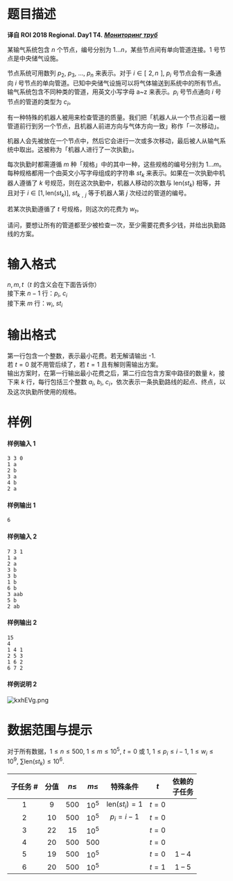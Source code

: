 
# 题目描述

**译自 ROI 2018 Regional. Day1 T4.** ***[Мониторинг труб](http://neerc.ifmo.ru/school/archive/2017-2018/ru-olymp-regional-2018-day1.pdf)***

某输气系统包含 $n$ 个节点，编号分别为 $1\ldots n$，某些节点间有单向管道连接。1 号节点是中央储气设施。

节点系统可用数列 $p_2,$ $p_3,$ $\ldots,$ $p_n$ 来表示。对于 $i\in[\;\!2,n\;\!],$ $p_i$ 号节点会有一条通向 $i$ 号节点的单向管道。已知中央储气设施可以将气体输送到系统中的所有节点。输气系统包含不同种类的管道，用英文小写字母 a~z 来表示。$p_i$ 号节点通向 $i$ 号节点的管道的类型为 $c_i$。

有一种特殊的机器人被用来检查管道的质量。我们把「机器人从一个节点沿着一根管道前行到另一个节点，且机器人前进方向与气体方向一致」称作「一次移动」。

机器人会先被放在一个节点中，然后它会进行一次或多次移动，最后被人从输气系统中取出。这被称为「机器人进行了一次执勤」。

每次执勤时都需遵循 $m$ 种「规格」中的其中一种，这些规格的编号分别为 $1\ldots m$。每种规格都用一个由英文小写字母组成的字符串 $st_k$ 来表示。如果在一次执勤中机器人遵循了 $k$ 号规范，则在这次执勤中，机器人移动的次数与 $\mathrm{len}(st_k)$ 相等，并且对于 $i\in[1,\mathrm{len}(st_k)],$ $st_{k\:\!,\;\!j}$ 等于机器人第 $j$ 次经过的管道的编号。

若某次执勤遵循了 $t$ 号规格，则这次的花费为 $w_t$。

请问，要想让所有的管道都至少被检查一次，至少需要花费多少钱，并给出执勤路线的方案。


# 输入格式

$n,m,t$（$t$ 的含义会在下面告诉你）  
接下来 $n-1$ 行：$p_i,$ $c_i$  
接下来 $m$ 行：$w_i,$ $st_i$

# 输出格式

第一行包含一个整数，表示最小花费。若无解请输出 -1.  
若 $t=0$ 就不用管后续了，若 $t=1$ 且有解则需输出方案。  
输出方案时，在第一行输出最小花费之后，第二行应包含方案中路径的数量 $k$，接下来 $k$ 行，每行包括三个整数 $a_i,$ $b_i,$ $c_i$，依次表示一条执勤路线的起点、终点，以及这次执勤所使用的规格。

# 样例

#### 样例输入 1
```plain
3 3 0
1 a
2 b
3 a
4 b
2 a
```
#### 样例输出 1
```plain
6
```
#### 样例输入 2
```plain
7 3 1
1 a
2 a
3 b
3 b
1 b
6 b
3 aab
5 b
2 ab
```
#### 样例输出 2
```plain
15
4
1 4 1
2 5 3
1 6 2
6 7 2
```
#### 样例说明 2
![kxhEVg.png](source/loj/3026/img/aHR0cHM6Ly9zMi5heDF4LmNvbS8yMDE5LzAzLzA3L2t4aEVWZy5wbmc=.png)

# 数据范围与提示

对于所有数据，$1 ≤ n ≤ 500,$ $1 ≤ m ≤ 10^5,$ $t=0$ 或 $1,$ $1 ≤ p_i ≤ i-1,$ $1 ≤ w_i ≤ 10^9,$ $\sum \mathrm{len}(st_k) ≤ 10^6$.

|子任务 #|分值|$n≤$|$m≤$|特殊条件|$t$|依赖的 <br> 子任务|
|:-:|:-:|:-:|:-:|:-:|:-:|:-:|
|1|9|$500$| $10^5$|$\mathrm{len}(st_i)=1$|$t = 0$||
|2|10|$500$| $10^5$|$p_i=i-1$|$t = 0$|&nbsp;|
|3|22|$15$| $10^5$||$t = 0$||
|4|20|$500$| $500$|&nbsp;|$t = 0$|&nbsp;|
|5|19|$500$| $10^5$||$t = 0$|1 – 4|
|6|20|$500$| $10^5$|&nbsp;|$t = 1$|1 – 5|

